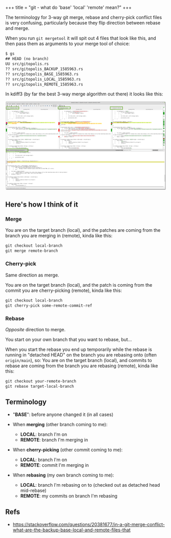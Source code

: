 +++
title = "git - what do 'base' 'local' 'remote' mean?"
+++

The terminology for 3-way git merge, rebase and cherry-pick conflict files is very confusing, particularly because they flip direction between rebase and merge.

When you run `git mergetool` it will spit out 4 files that look like this, and then pass them as arguments to your merge tool of choice:

```
$ gs 
## HEAD (no branch)
UU src/gitopolis.rs
?? src/gitopolis_BACKUP_1585963.rs
?? src/gitopolis_BASE_1585963.rs
?? src/gitopolis_LOCAL_1585963.rs
?? src/gitopolis_REMOTE_1585963.rs
```

In kdiff3 (by far the best 3-way merge algorithm out there) it looks like this:

![kdiff 3-way merge screenshot](/images/blog/git-kdiff-3way-merge.png)

## Here's how I think of it

### Merge

You are on the target branch (local), and the patches are coming from the branch you are merging in (remote), kinda like this:

```
git checkout local-branch
git merge remote-branch
```

### Cherry-pick

Same direction as merge.

You are on the target branch (local), and the patch is coming from the commit you are cherry-picking (remote), kinda like this:

```
git checkout local-branch
git cherry-pick some-remote-commit-ref
```

### Rebase

*Opposite* direction to merge.

You start on your own branch that you want to rebase, but...

When you start the rebase you end up temporarily while the rebase is running in "detached HEAD" on the branch you are rebasing onto (often `origin/main`), so:
You are on the target branch (local), and commits to rebase are coming from the branch you are rebasing (remote), kinda like this:

```
git checkout your-remote-branch
git rebase target-local-branch
```

## Terminology

- "**BASE**": before anyone changed it (in all cases)
- When **merging** (other branch coming to me):
	- **LOCAL**:  branch I'm on
	- **REMOTE**: branch I'm merging in

- When **cherry-picking** (other commit coming to me):
	- **LOCAL**:  branch I'm on
	- **REMOTE**: commit I'm merging in

- When **rebasing** (my own branch coming to me):
	- **LOCAL**:  branch I'm rebasing on to (checked out as detached head mid-rebase)
	- **REMOTE**: my commits on branch I'm rebasing

## Refs

* <https://stackoverflow.com/questions/20381677/in-a-git-merge-conflict-what-are-the-backup-base-local-and-remote-files-that>

